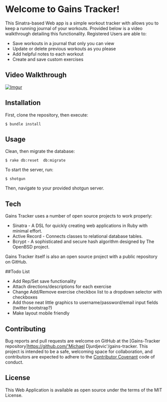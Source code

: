 # Welcome to Gains Tracker!

This Sinatra-based Web app is a simple workout tracker with allows you to keep a running journal of your workouts. Provided below is a video walkthrough detailing this functionality. Registered Users are able to:

* Save workouts in a journal that only you can view
* Update or delete previous workouts as you please
* Add helpful notes to each workout
* Create and save custom exercises

## Video Walkthrough

[![Imgur](http://i.imgur.com/uU0cRDB.png)](https://www.youtube.com/watch?v=_NUHQjUVIEM&feature=youtu.be "Gains-Tracker!")

## Installation

First, clone the repository, then execute:

```
$ bundle install
```

## Usage

Clean, then migrate the database:

```
$ rake db:reset  db:migrate
```

To start the server, run:

```
$ shotgun
```

Then, navigate to your provided shotgun server.

## Tech

Gains Tracker uses a number of open source projects to work properly:

* Sinatra - A DSL for quickly creating web applications in Ruby with minimal effort.
* Active Record - Connects classes to relational database tables.
* Bcrypt - A sophisticated and secure hash algorithm designed by The OpenBSD project.

Gains Tracker itself is also an open source project with a public repository on GitHub.

##Todo List

* Add Rep/Set save functionality
* Attach directions/descriptions for each exercise
* Change Add/Remove exercise checkbox list to a dropdown selector with checkboxes
* Add those neat little graphics to username/password/email input fields (twitter bootstrap?)
* Make layout mobile friendly

## Contributing

Bug reports and pull requests are welcome on GitHub at the [Gains-Tracker repository]https://github.com/'Michael Djurdjevic'/gains-tracker. This project is intended to be a safe, welcoming space for collaboration, and contributors are expected to adhere to the [Contributor Covenant](http://contributor-covenant.org) code of conduct.


## License

This Web Application is available as open source under the terms of the MIT License.
